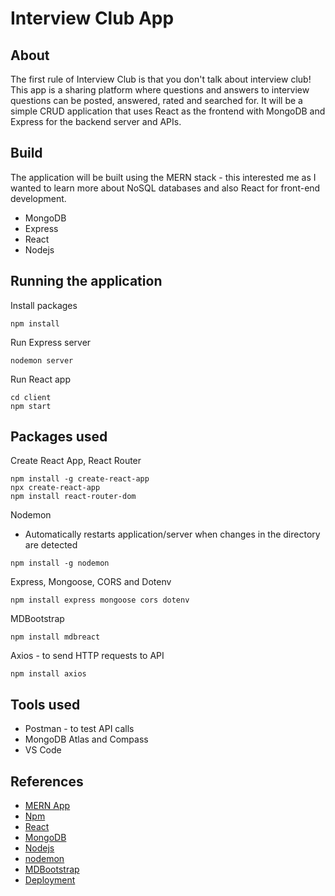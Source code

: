 # Interview Club App

## About

The first rule of Interview Club is that you don't talk about interview club! This app is a sharing platform where questions and answers to interview questions can be posted, answered, rated and searched for. It will be a simple CRUD application that uses React as the frontend with MongoDB and Express for the backend server and APIs.

## Build

The application will be built using the MERN stack - this interested me as I wanted to learn more about NoSQL databases and also React for front-end development.

* MongoDB
* Express
* React
* Nodejs

## Running the application

Install packages
```
npm install
```

Run Express server
```
nodemon server
```

Run React app
```
cd client
npm start
```

## Packages used

Create React App, React Router
```
npm install -g create-react-app
npx create-react-app
npm install react-router-dom
```

Nodemon
* Automatically restarts application/server when changes in the directory are detected
```
npm install -g nodemon
```

Express, Mongoose, CORS and Dotenv
```
npm install express mongoose cors dotenv
```

MDBootstrap
```
npm install mdbreact
```

Axios - to send HTTP requests to API
```
npm install axios
```

## Tools used

* Postman - to test API calls
* MongoDB Atlas and Compass
* VS Code

## References

* [MERN App](https://www.youtube.com/watch?v=7CqJlxBYj-M)
* [Npm](https://www.npmjs.com/get-npm)
* [React](https://reactjs.org/tutorial/tutorial.html)
* [MongoDB](https://www.mongodb.com/)
* [Nodejs](https://github.com/nodejs/node-gyp#on-windows)
* [nodemon](https://www.npmjs.com/package/nodemon)
* [MDBootstrap](https://mdbootstrap.com/docs/react/getting-started/quick-start/)
* [Deployment](https://coursework.vschool.io/deploying-mern-with-heroku/)
